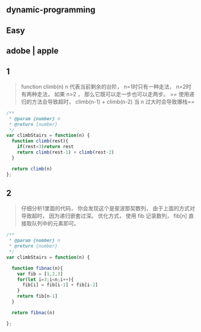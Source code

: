 ## dynamic-programming
## Easy
## adobe | apple

## 1
> function climb(n) n 代表当前剩余的台阶， n=1时只有一种走法， n=2时有两种走法， 如果 n>2 ， 那么它既可以走一步也可以走两步。
== 使用递归的方法会导致超时， climb(n-1) + climb(n-2) 当 n 过大时会导致爆栈==

```js
/**
 * @param {number} n
 * @return {number}
 */
var climbStairs = function(n) {
  function climb(rest){
    if(rest<3)return rest
    return climb(rest-1) + climb(rest-2)
  }

  return climb(n)
};
```

## 2
> 仔细分析1里面的代码， 你会发现这个是斐波那契数列， 由于上面的方式对导致超时， 因为递归嵌套过深。
优化方式， 使用 fib 记录数列， fib[n] 直接取队列中的元素即可。
```js
/**
 * @param {number} n
 * @return {number}
 */
var climbStairs = function(n) {

  function fibnac(n){
    var fib = [1,2,3]
    for(let i=3;i<n;i++){
      fib[i] = fib[i-1] + fib[i-2]
    }
    return fib[n-1]
  }

  return fibnac(n)

};
```